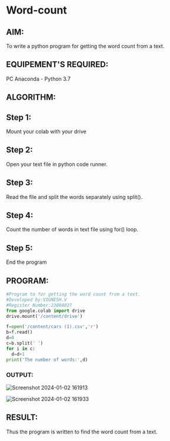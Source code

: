# Word-count
## AIM:
To write a python program for getting the word count from a text.
## EQUIPEMENT'S REQUIRED: 
PC
Anaconda - Python 3.7
## ALGORITHM: 
## Step 1:
Mount your colab with your drive

## Step 2:
Open your text file in python code runner.

## Step 3:
Read the file and split the words separately using split().

## Step 4:
Count the number of words in text file using for() loop.

## Step 5:
End the program


## PROGRAM:
```python
#Program to for getting the word count from a text.
#Developed by:VIGNESH.V
#Register Number:23004027
from google.colab import drive
drive.mount('/content/drive')

f=open('/content/cars (1).csv','r')
b=f.read()
d=0
c=b.split(' ')
for i in c:
  d=d+1
print('The number of words:',d)
```

### OUTPUT:
![Screenshot 2024-01-02 161913](https://github.com/23004027/Word-count/assets/138956447/9a1afe63-6972-4122-a007-3fccab2ee54d)



![Screenshot 2024-01-02 161933](https://github.com/23004027/Word-count/assets/138956447/540f736c-0b7b-43bd-ad67-8462a5843610)




## RESULT:
Thus the program is written to find the word count from a text.
